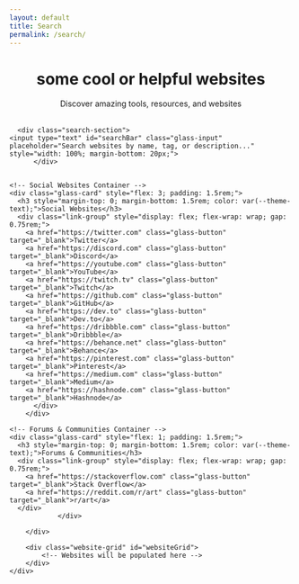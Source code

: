 ```yaml
---
layout: default
title: Search
permalink: /search/
---
```


<div class="main-content">
  <div class="glass-card" style="margin-bottom: 2rem;">
    <header class="page-header" style="margin-bottom: 0; text-align: center;">
        <h1>some cool or helpful websites</h1>
        <p>Discover amazing tools, resources, and websites</p>
      </header>
      </div>
  
      <div class="search-section">
    <input type="text" id="searchBar" class="glass-input" placeholder="Search websites by name, tag, or description..." style="width: 100%; margin-bottom: 20px;">
          </div>

  <!-- Social & Forums Section -->
  <div class="social-forums-section" style="display: flex; gap: 1.5rem; margin-bottom: 2rem;">
    
    <!-- Social Websites Container -->
    <div class="glass-card" style="flex: 3; padding: 1.5rem;">
      <h3 style="margin-top: 0; margin-bottom: 1.5rem; color: var(--theme-text);">Social Websites</h3>
      <div class="link-group" style="display: flex; flex-wrap: wrap; gap: 0.75rem;">
        <a href="https://twitter.com" class="glass-button" target="_blank">Twitter</a>
        <a href="https://discord.com" class="glass-button" target="_blank">Discord</a>
        <a href="https://youtube.com" class="glass-button" target="_blank">YouTube</a>
        <a href="https://twitch.tv" class="glass-button" target="_blank">Twitch</a>
        <a href="https://github.com" class="glass-button" target="_blank">GitHub</a>
        <a href="https://dev.to" class="glass-button" target="_blank">Dev.to</a>
        <a href="https://dribbble.com" class="glass-button" target="_blank">Dribbble</a>
        <a href="https://behance.net" class="glass-button" target="_blank">Behance</a>
        <a href="https://pinterest.com" class="glass-button" target="_blank">Pinterest</a>
        <a href="https://medium.com" class="glass-button" target="_blank">Medium</a>
        <a href="https://hashnode.com" class="glass-button" target="_blank">Hashnode</a>
          </div>
        </div>
    
    <!-- Forums & Communities Container -->
    <div class="glass-card" style="flex: 1; padding: 1.5rem;">
      <h3 style="margin-top: 0; margin-bottom: 1.5rem; color: var(--theme-text);">Forums & Communities</h3>
      <div class="link-group" style="display: flex; flex-wrap: wrap; gap: 0.75rem;">
        <a href="https://stackoverflow.com" class="glass-button" target="_blank">Stack Overflow</a>
        <a href="https://reddit.com/r/art" class="glass-button" target="_blank">r/art</a>
      </div>
                </div>

        </div>

        <div class="website-grid" id="websiteGrid">
            <!-- Websites will be populated here -->
        </div>
    </div>

<script>
document.addEventListener('DOMContentLoaded', () => {

  const sites = [
    {
        title: "Example Site",
        description: "A dummy example site for testing the tpot tag functionality",
        url: "https://examplelink.com",
        tags: ["tpot", "example", "dummy"],
    },
    {
        title: "GitHub",
        description: "The world's leading software development platform",
        url: "https://github.com",
        tags: ["tools", "company", "documentation", "code-storage", "version-control", "collaboration", "project-management", "open-source", "deployment", "ci-cd", "code-review"],
    },
    {
        title: "Stack Overflow",
        description: "Where developers learn, share, & build careers",
        url: "https://stackoverflow.com",
        tags: ["tools", "company", "documentation", "q&a", "problem-solving", "learning", "community", "debugging", "troubleshooting", "code-examples"],
    },
    {
        title: "CSS-Tricks",
        description: "Tips, tricks, and techniques for CSS",
        url: "https://css-tricks.com",
        tags: ["personal", "tpot", "tools", "documentation", "css-learning", "tutorials", "examples", "reference", "frontend", "styling", "layout", "responsive-design"],
    },
    {
        title: "Smashing Magazine",
        description: "For professional web designers and developers",
        url: "https://www.smashingmagazine.com",
        tags: ["company", "tools", "documentation", "web-design", "tutorials", "articles", "resources", "ux-ui", "accessibility", "performance", "best-practices"],
    },
    {
        title: "A List Apart",
        description: "For people who make websites",
        url: "https://alistapart.com",
        tags: ["company", "tools", "documentation", "web-standards", "best-practices", "articles", "learning", "accessibility", "semantic-html", "css", "javascript"],
    },
    {
        title: "Codrops",
        description: "Creative front-end resources and inspiration",
        url: "https://tympanus.net/codrops",
        tags: ["personal", "tpot", "tools", "documentation", "inspiration", "experiments", "tutorials", "creative-coding", "animations", "interactions", "css-effects", "javascript-effects"],
    },
    {
        title: "Figma",
        description: "The collaborative interface design tool",
        url: "https://www.figma.com",
        tags: ["company", "tools", "design", "prototyping", "collaboration", "ui-ux", "wireframing", "design-systems", "components", "plugins"],
    },
    {
        title: "Notion",
        description: "All-in-one workspace for notes, docs, and collaboration",
        url: "https://www.notion.so",
        tags: ["company", "tools", "note-taking", "project-management", "collaboration", "organization", "documentation", "databases", "templates", "knowledge-base"],
    },
    {
        title: "Linear",
        description: "Issue tracking tool for high-performance teams",
        url: "https://linear.app",
        tags: ["company", "tools", "project-management", "issue-tracking", "team-collaboration", "roadmaps", "sprints", "kanban", "agile"],
    },
    {
        title: "W3Schools",
        description: "Web development learning platform with tutorials and references",
        url: "https://www.w3schools.com",
        tags: ["tools", "company", "documentation", "learning", "tutorials", "reference", "examples", "html", "css", "javascript", "sql", "python", "php"],
    },
    {
        title: "freeCodeCamp",
        description: "Learn to code for free with interactive tutorials",
        url: "https://www.freecodecamp.org",
        tags: ["tools", "company", "documentation", "learning", "interactive-tutorials", "certification", "projects", "html-css", "javascript", "react", "nodejs", "databases"],
    },
    {
        title: "MDN Web Docs",
        description: "The Mozilla Developer Network - comprehensive web documentation",
        url: "https://developer.mozilla.org",
        tags: ["tools", "company", "documentation", "reference", "tutorials", "web-standards", "html", "css", "javascript", "apis", "web-apis"],
    },
    {
        title: "React Documentation",
        description: "Official React documentation and tutorials",
        url: "https://react.dev",
        tags: ["tools", "company", "documentation", "tutorials", "examples", "reference", "react", "hooks", "components", "state-management"],
    },
    {
        title: "Vue.js",
        description: "Progressive JavaScript framework",
        url: "https://vuejs.org",
        tags: ["tools", "company", "documentation", "framework", "documentation", "tutorials", "examples", "vue", "components", "composition-api", "ecosystem"],
    },
    {
        title: "TypeScript",
        description: "Typed JavaScript for better development",
        url: "https://www.typescriptlang.org",
        tags: ["tools", "company", "documentation", "programming-language", "type-safety", "documentation", "compiler", "javascript", "static-analysis", "ide-support", "refactoring"],
    },
    {
        title: "Vercel",
        description: "Frontend deployment platform",
        url: "https://vercel.com",
        tags: ["tools", "company", "deployment", "hosting", "serverless", "ci-cd", "edge-functions", "domains", "analytics", "preview-deployments"],
    },
    {
        title: "Netlify",
        description: "Web hosting and deployment platform",
        url: "https://netlify.com",
        tags: ["tools", "company", "deployment", "hosting", "forms", "cms", "functions", "redirects", "headers", "build-tools"],
    },
    {
        title: "Firebase",
        description: "Backend-as-a-Service by Google",
        url: "https://firebase.google.com",
        tags: ["tools", "company", "backend-as-a-service", "authentication", "database", "hosting", "cloud-functions", "analytics", "messaging", "storage"],
    },
    {
        title: "MongoDB",
        description: "Document database for modern applications",
        url: "https://www.mongodb.com",
        tags: ["tools", "company", "documentation", "database", "nosql", "data-storage", "scalability", "aggregation", "indexing", "replication", "sharding"],
    },
    {
        title: "Node.js",
        description: "JavaScript runtime for server-side development",
        url: "https://nodejs.org",
        tags: ["tools", "company", "documentation", "runtime", "server-side", "npm", "javascript", "event-driven", "non-blocking", "package-management", "ecosystem"],
    },
    {
        title: "Express.js",
        description: "Web framework for Node.js",
        url: "https://expressjs.com",
        tags: ["tools", "company", "documentation", "web-framework", "api", "middleware", "routing", "nodejs", "http-server", "static-files", "templating"],
    },
    {
        title: "Next.js",
        description: "React framework for production",
        url: "https://nextjs.org",
        tags: ["tools", "company", "documentation", "react-framework", "ssr", "ssg", "routing", "api-routes", "image-optimization", "performance", "deployment"],
    },
    {
        title: "Tailwind CSS",
        description: "Utility-first CSS framework",
        url: "https://tailwindcss.com",
        tags: ["tools", "company", "documentation", "css-framework", "utility-classes", "responsive-design", "customization", "components", "dark-mode", "purge-css", "jit-compiler"],
    },
    {
        title: "Git",
        description: "Version control system",
        url: "https://git-scm.com",
        tags: ["tools", "company", "documentation", "version-control", "collaboration", "branching", "history", "merging", "stashing", "rebase", "hooks"],
    },
    {
        title: "Postman",
        description: "API development platform",
        url: "https://www.postman.com",
        tags: ["tools", "company", "api", "testing", "development", "documentation", "collections", "environments", "automation", "collaboration"],
    },
    {
        title: "Can I Use",
        description: "Browser compatibility tables",
        url: "https://caniuse.com",
        tags: ["tools", "personal", "tpot", "browser-support", "compatibility", "reference", "web-standards", "css", "javascript", "html", "apis"],
    },
    {
        title: "Web.dev",
        description: "Modern web development guide by Google",
        url: "https://web.dev",
        tags: ["tools", "company", "documentation", "web-development", "performance", "pwa", "accessibility", "seo", "best-practices", "tutorials", "analysis"],
    },
    {
        title: "Angular",
        description: "Full-featured framework for building applications",
        url: "https://angular.io",
        tags: ["tools", "company", "documentation", "framework", "documentation", "tutorials", "cli-tools", "typescript", "dependency-injection", "routing", "forms"],
    },
    {
        title: "Flutter",
        description: "Cross-platform UI toolkit",
        url: "https://flutter.dev",
        tags: ["tools", "company", "documentation", "mobile-development", "cross-platform", "ui-framework", "hot-reload", "dart", "widgets", "state-management", "packages"],
    },
    {
        title: "Socket.io",
        description: "Real-time communication library",
        url: "https://socket.io",
        tags: ["tools", "company", "documentation", "real-time", "websockets", "communication", "api", "chat", "gaming", "collaboration", "live-updates"],
    },
    {
        title: "PostgreSQL",
        description: "Advanced open-source database",
        url: "https://www.postgresql.org",
        tags: ["tools", "company", "documentation", "database", "sql", "data-storage", "scalability", "acid-compliance", "json-support", "full-text-search", "extensions"],
    },
    {
        title: "Tauri",
        description: "Desktop app framework",
        url: "https://tauri.app",
        tags: ["tools", "company", "documentation", "desktop-apps", "cross-platform", "performance", "security", "rust", "webview", "native-apis", "bundling"],
    },
    {
        title: "Electron",
        description: "Cross-platform desktop apps with web technologies",
        url: "https://www.electronjs.org",
        tags: ["tools", "company", "documentation", "desktop-apps", "cross-platform", "web-technologies", "packaging", "distribution", "auto-updater", "native-modules", "chromium"],
    },
    {
        title: "Docker",
        description: "Containerization platform",
        url: "https://www.docker.com",
        tags: ["tools", "company", "documentation", "containerization", "deployment", "devops", "microservices", "orchestration", "images", "volumes", "networking"],
    },
    {
        title: "AWS",
        description: "Cloud computing platform",
        url: "https://aws.amazon.com",
        tags: ["tools", "company", "documentation", "cloud-computing", "hosting", "storage", "ai-ml", "serverless", "containers", "databases", "security"],
    },
    {
        title: "Google Cloud",
        description: "Cloud computing services",
        url: "https://cloud.google.com",
        tags: ["tools", "company", "documentation", "cloud-computing", "hosting", "storage", "ai-ml", "kubernetes", "bigquery", "firestore", "functions"],
    },
    {
        title: "Unity",
        description: "Game development platform",
        url: "https://unity.com",
        tags: ["tools", "company", "documentation", "game-development", "3d", "2d", "cross-platform", "physics", "animation", "audio", "asset-store"],
    },
    {
        title: "Unreal Engine",
        description: "3D creation tool for games and visualization",
        url: "https://www.unrealengine.com",
        tags: ["tools", "company", "documentation", "game-development", "3d", "visualization", "vr-ar", "blueprints", "materials", "lighting", "cinematics"],
    },
    {
        title: "CodePen",
        description: "Frontend code playground",
        url: "https://codepen.io",
        tags: ["tools", "personal", "tpot", "code-editor", "frontend", "css", "javascript", "html", "inspiration", "showcase", "learning"],
    },
    {
        title: "Glitch",
        description: "Friendly coding community and platform",
        url: "https://glitch.com",
        tags: ["tools", "company", "code-editor", "deployment", "collaboration", "learning", "web-development", "javascript", "nodejs", "community"],
    },
    {
        title: "Replit",
        description: "Collaborative browser IDE",
        url: "https://replit.com",
        tags: ["tools", "company", "code-editor", "deployment", "collaboration", "learning", "web-development", "python", "javascript", "education"],
    },
    {
        title: "Stripe",
        description: "Payment processing platform",
        url: "https://stripe.com",
        tags: ["tools", "company", "documentation", "payments", "e-commerce", "api", "security", "subscriptions", "invoicing", "taxes", "fraud-prevention"],
    },
    {
        title: "Expo",
        description: "React Native platform",
        url: "https://expo.dev",
        tags: ["tools", "company", "documentation", "mobile-development", "react-native", "deployment", "testing", "sdk", "cli", "ejected", "managed-workflow"],
    },
    {
        title: "Cursor",
        description: "AI-powered code editor",
        url: "https://cursor.sh",
        tags: ["tools", "company", "code-editor", "ai-assistance", "debugging", "learning", "chat", "code-generation", "refactoring", "explanation"],
    },
    {
        title: "Wisk",
        description: "Modern Notion alternative",
        url: "https://wisk.cc",
        tags: ["tools", "personal", "tpot", "note-taking", "project-management", "collaboration", "organization", "documentation", "databases", "templates", "knowledge-base"],
    },
    {
        title: "cameronsworld",
        description: "Web aesthetic archive and inspiration",
        url: "https://cameronsworld.net",
        tags: ["personal", "tpot", "tools", "inspiration", "web-aesthetics", "archive", "retro-web", "design-inspiration", "creative-coding"],
    },
    {
        title: "everything2",
        description: "Collaborative writing and knowledge base",
        url: "https://everything2.com",
        tags: ["personal", "tpot", "tools", "collaborative-writing", "knowledge-base", "community", "articles", "learning", "reference"],
    },
    {
        title: "codespaced.com",
        description: "Development platform and tools",
        url: "https://codespaced.com",
        tags: ["tools", "company", "development-platform", "tools", "coding", "productivity"],
    },
    {
        title: "strwb.com",
        description: "Personal website and portfolio",
        url: "https://strwb.com",
        tags: ["personal", "tpot", "tools", "portfolio", "personal-site", "inspiration", "web-design"],
    },
    {
        title: "cyb3r17.space",
        description: "Personal portfolio with ML focus",
        url: "https://cyb3r17.space",
        tags: ["personal", "tpot", "tools", "portfolio", "machine-learning", "personal-site", "ai", "research"],
    },
    {
        title: "Wayback Machine",
        description: "Internet archive and historical web snapshots",
        url: "https://web.archive.org",
        tags: ["tools", "company", "archive", "historical-data", "web-history", "research", "reference"],
    },
    {
        title: "Archive.today",
        description: "Web archiving service",
        url: "https://archive.today",
        tags: ["tools", "personal", "tpot", "archive", "web-snapshots", "research", "reference", "historical-data"],
    },
    {
        title: "GitLab",
        description: "DevOps platform and Git repository manager",
        url: "https://gitlab.com",
        tags: ["tools", "company", "repository", "version-control", "ci-cd", "devops", "collaboration", "project-management", "deployment"],
    },
    {
        title: "Bitbucket",
        description: "Git code hosting and collaboration platform",
        url: "https://bitbucket.org",
        tags: ["tools", "company", "repository", "version-control", "collaboration", "project-management", "code-review", "deployment"],
    },
    {
        title: "Hacker News",
        description: "Social news website focusing on computer science and entrepreneurship",
        url: "https://news.ycombinator.com",
        tags: ["tools", "personal", "tpot", "news", "community", "programming", "technology", "discussion", "startups"],
    },
    {
        title: "Convert Tool",
        description: "CLI tool for image conversion and markdown to PDF by @SuleDevSec",
        url: "https://github.com/Sule57/convert",
        tags: ["tools", "repository", "cli-tool", "image-conversion", "markdown", "pdf", "utilities"],
    }
  ];

  // Expose sites array globally for other pages to access
  window.globalSites = sites;

  const searchBar = document.getElementById('searchBar');
  const websiteGrid = document.getElementById('websiteGrid');
  let pinnedSites = JSON.parse(localStorage.getItem('pinnedSites')) || [];

  // Group websites by category
  const groupWebsites = (websites) => {
    const groups = {
      personal: [],
      tools: [],
      company: [],
      documentation: [],
      repository: [],
      archive: []
    };

    websites.forEach(site => {
      if (site.tags.includes('personal')) {
        groups.personal.push(site);
      } else if (site.tags.includes('repository')) {
        groups.repository.push(site);
      } else if (site.tags.includes('archive')) {
        groups.archive.push(site);
      } else if (site.tags.includes('documentation')) {
        groups.documentation.push(site);
      } else if (site.tags.includes('company')) {
        groups.company.push(site);
      } else if (site.tags.includes('tools')) {
        groups.tools.push(site);
      } else {
        groups.tools.push(site); // Default fallback
      }
    });

    return groups;
  };

  const renderSites = (sitesToRender) => {
    websiteGrid.innerHTML = '';
    
    if (sitesToRender.length === 0) {
      websiteGrid.innerHTML = '<p>No matching websites found.</p>';
        return;
    }

    // Group the filtered sites
    const groups = groupWebsites(sitesToRender);
    
    // Define the order we want to display groups (personal first)
    const groupOrder = ['personal', 'tools', 'company', 'documentation', 'repository', 'archive'];
    
    groupOrder.forEach(groupName => {
      const groupSites = groups[groupName];
      if (groupSites.length > 0) {
        // Create section header
        const sectionHeader = document.createElement('div');
        sectionHeader.className = 'glass-card';
        sectionHeader.style.marginBottom = '1rem';
        sectionHeader.style.marginTop = '2rem';
        
        const groupTitle = groupName.charAt(0).toUpperCase() + groupName.slice(1);
        sectionHeader.innerHTML = `<h2 style="margin: 0; color: var(--theme-text);">${groupTitle} Sites</h2>`;
        websiteGrid.appendChild(sectionHeader);
        
        // Create grid for this group
        const groupGrid = document.createElement('div');
        groupGrid.className = 'website-grid';
        groupGrid.style.marginBottom = '2rem';
        
        groupSites.forEach(site => {
          const card = document.createElement('div');
          card.className = 'website-card glass-card';
          
          const isPinned = pinnedSites.some(p => p.url === site.url);

        card.innerHTML = `
            <div class="card-content">
              <h3 class="card-title"><a href="${site.url}" target="_blank">${site.title}</a></h3>
              <p class="card-description">${site.description}</p>
            </div>
            <div class="card-footer">
              <div class="card-tags">
                ${site.tags.map(tag => `<span class="glass-badge">${tag}</span>`).join('')}
                </div>
              <button class="pin-button glass-button" data-url="${site.url}" data-title="${site.title}">
                ${isPinned ? 'Unpin' : 'Pin'}
              </button>
            </div>
        `;
          groupGrid.appendChild(card);
        });
        
        websiteGrid.appendChild(groupGrid);
        
        // Add event listeners to the new pin buttons
        groupGrid.querySelectorAll('.pin-button').forEach(button => {
          button.addEventListener('click', togglePin);
        });
      }
    });
  };

  const filterSites = () => {
    const searchTerm = searchBar.value.toLowerCase();
    const filteredSites = sites.filter(site => 
      site.title.toLowerCase().includes(searchTerm) || 
      site.description.toLowerCase().includes(searchTerm) || 
      site.tags.some(tag => tag.toLowerCase().includes(searchTerm))
    );
    renderSites(filteredSites);
  };
  
  const togglePin = (event) => {
    const button = event.target;
    const url = button.dataset.url;
    const title = button.dataset.title;
    
    const siteIndex = pinnedSites.findIndex(p => p.url === url);

    if (siteIndex > -1) {
      // Unpin
      pinnedSites.splice(siteIndex, 1);
      button.textContent = 'Pin';
    } else {
      // Pin
      pinnedSites.push({ title, url });
      button.textContent = 'Unpin';
    }
    
    localStorage.setItem('pinnedSites', JSON.stringify(pinnedSites));
    renderPinnedSites();
  };

  const renderPinnedSites = () => {
    const container = document.querySelector('.taskbar-programs');
    container.innerHTML = ''; // Clear existing pinned sites
    pinnedSites.forEach(site => {
      const pinnedIcon = document.createElement('a');
      pinnedIcon.href = site.url;
      pinnedIcon.target = '_blank';
      pinnedIcon.className = 'taskbar-item glass-button';
      pinnedIcon.textContent = site.title;
      // Add a context menu for unpinning
      pinnedIcon.addEventListener('contextmenu', (e) => {
        e.preventDefault();
        if (confirm(`Unpin "${site.title}" from the taskbar?`)) {
            const siteIndex = pinnedSites.findIndex(p => p.url === site.url);
            if(siteIndex > -1) {
                pinnedSites.splice(siteIndex, 1);
                localStorage.setItem('pinnedSites', JSON.stringify(pinnedSites));
                renderPinnedSites(); // Re-render taskbar
                filterSites(); // Re-render search results to update pin status
            }
        }
      });
      container.appendChild(pinnedIcon);
    });
  };

  // Initial setup
  searchBar.addEventListener('input', filterSites);
  renderSites(sites); // Render all sites initially
  renderPinnedSites(); // Render pinned sites on load
});
</script>

</div>
